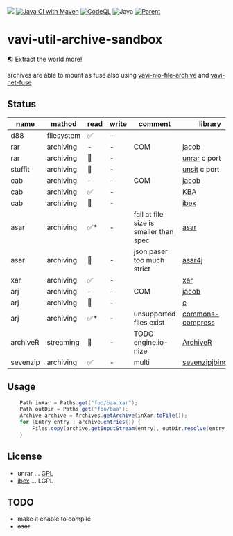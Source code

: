 [![](https://jitpack.io/v/umjammer/vavi-util-archive-sandbox.svg)](https://jitpack.io/#umjammer/vavi-util-archive-sandbox)
[![Java CI with Maven](https://github.com/umjammer/vavi-util-archive-sandbox/workflows/Java%20CI%20with%20Maven/badge.svg)](https://github.com/umjammer/vavi-util-archive-sandbox/actions)
[![CodeQL](https://github.com/umjammer/vavi-util-archive-sandbox/workflows/CodeQL/badge.svg)](https://github.com/umjammer/vavi-util-archive-sandbox/actions)
![Java](https://img.shields.io/badge/Java-8-b07219)
[![Parent](https://img.shields.io/badge/Parent-vavi--util--archive-pink)](https://github.com/umjammer/vavi-util-archive)

# vavi-util-archive-sandbox

🌏 Extract the world more!

archives are able to mount as fuse also using [vavi-nio-file-archive](https://github.com/umjammer/vavi-apps-fuse/tree/master/vavi-nio-file-archive)
and [vavi-net-fuse](https://github.com/umjammer/vavi-apps-fuse/tree/master/vavi-net-fuse)

## Status

| name       | mathod     | read | write | comment                                | library                                                                                                                         |
|------------|------------|------|-------|----------------------------------------|---------------------------------------------------------------------------------------------------------------------------------|
| d88        | filesystem | ✅    | -     |                                        |                                                                                                                                 |
| rar        | archiving  | -    | -     | COM                                    | [jacob](https://github.com/freemansoft/jacob-project)                                                                           |
| rar        | archiving  | 🚧   | -     |                                        | [unrar](https://github.com/Lesik/unrar-free) c port                                                                             |
| stuffit    | archiving  | 🚧   | -     |                                        | [unsit](https://github.com/deadw00d/contrib/blob/1c4ab445a23fb0d0baf33aeb13284ccbfc26ff9f/aminet/util/arc/unsit/unsit.c) c port |
| cab        | archiving  | -    | -     | COM                                    | [jacob](https://github.com/freemansoft/jacob-project)                                                                           |
| cab        | archiving  | ✅    | -     |                                        | [KBA](https://www.madobe.net/archiver/lib/activex/kba.html)                                                                     |
| cab        | archiving  | 🚧   | -     |                                        | [ibex](https://util.ibex.org/src/org/ibex/util/)                                                                                |
| asar       | archiving  | ✅*   | -     | fail at file size is smaller than spec | [asar](https://github.com/Scroetchen/asar)                                                                                      |
| asar       | archiving  | 🚧   | -     | json paser too much strict             | [asar4j](https://github.com/anatawa12/asar4j)                                                                                    |
| xar        | archiving  | ✅    | -     |                                        | [xar](https://github.com/sprylab/xar)                                                                                           |
| arj        | archiving  | -    | -     | COM                                    | [jacob](https://github.com/freemansoft/jacob-project)                                                                           |
| arj        | archiving  | 🚧   | -     |                                        | [c](https://github.com/tripsin/unarj)                                                                                           |
| arj        | archiving  | ✅*   | -     | unsupported files exist                | [commons-compress](https://commons.apache.org/proper/commons-compress/)                                                         |
| archiveR   | streaming  | 🚧   | -     | TODO engine.io-nize                    | [ArchiveR](https://github.com/prog-ai/ArchivR)                                                                                  |
| sevenzip   | archiving  | ✅    | -     | multi                                  | [sevenzipjbinding](https://github.com/borisbrodski/sevenzipjbinding)                                                            |

## Usage

```java
    Path inXar = Paths.get("foo/baa.xar");
    Path outDir = Paths.get("foo/baa");
    Archive archive = Archives.getArchive(inXar.toFile());
    for (Entry entry : archive.entries()) {
        Files.copy(archive.getInputStream(entry), outDir.resolve(entry.getName()));
    }
```

## License

 * unrar ... [GPL](http://www.gnu.org/licenses/gpl.html)
 * [ibex](https://util.ibex.org/src/org/ibex/util/) ... LGPL

## TODO

 * ~~make it enable to compile~~
 * ~~asar~~

